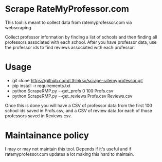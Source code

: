 # Scrape RateMyProfessor.com
This tool is meant to collect data from ratemyprofessor.com via webscraping.

Collect professor information by finding a list of schools and then finding all professors associated with each school.  After you have professor data, use the professor ids to find reviews associated with each professor.

# Usage
* git clone https://github.com/Lthlnkso/scrape-ratemyprofessor.git
* pip install -r requirements.txt
* python ScrapeRMP.py --get_profs 0 100 Profs.csv
* python ScrapeRMP.py --get_reviews Profs.csv Reviews.csv

Once this is done you will have a CSV of professor data from the first 100 school ids saved in Profs.csv, and a CSV of review data for each of those professors saved in Reviews.csv.

# Maintainance policy
I may or may not maintain this tool.  Depends if it's useful and if ratemyprofessor.com updates a lot making this hard to maintain.
